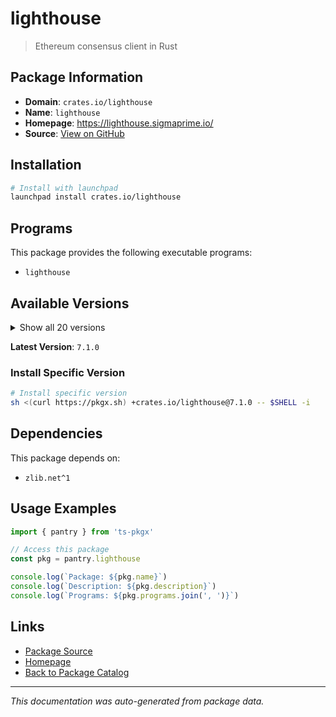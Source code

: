 # lighthouse

> Ethereum consensus client in Rust

## Package Information

- **Domain**: `crates.io/lighthouse`
- **Name**: `lighthouse`
- **Homepage**: https://lighthouse.sigmaprime.io/
- **Source**: [View on GitHub](https://github.com/pkgxdev/pantry/tree/main/projects/crates.io/lighthouse/package.yml)

## Installation

```bash
# Install with launchpad
launchpad install crates.io/lighthouse
```

## Programs

This package provides the following executable programs:

- `lighthouse`

## Available Versions

<details>
<summary>Show all 20 versions</summary>

- `7.1.0`, `7.0.1`, `7.0.0`, `6.0.1`, `6.0.0`
- `5.3.0`, `5.2.1`, `5.2.0`, `5.1.3`, `5.1.2`
- `5.1.1`, `5.1.0`, `5.0.0`, `4.6.0`, `4.5.0`
- `4.4.1`, `4.3.0`, `4.2.0`, `4.1.0`, `4.0.1`

</details>

**Latest Version**: `7.1.0`

### Install Specific Version

```bash
# Install specific version
sh <(curl https://pkgx.sh) +crates.io/lighthouse@7.1.0 -- $SHELL -i
```

## Dependencies

This package depends on:

- `zlib.net^1`

## Usage Examples

```typescript
import { pantry } from 'ts-pkgx'

// Access this package
const pkg = pantry.lighthouse

console.log(`Package: ${pkg.name}`)
console.log(`Description: ${pkg.description}`)
console.log(`Programs: ${pkg.programs.join(', ')}`)
```

## Links

- [Package Source](https://github.com/pkgxdev/pantry/tree/main/projects/crates.io/lighthouse/package.yml)
- [Homepage](https://lighthouse.sigmaprime.io/)
- [Back to Package Catalog](../../../package-catalog.md)

---

*This documentation was auto-generated from package data.*
